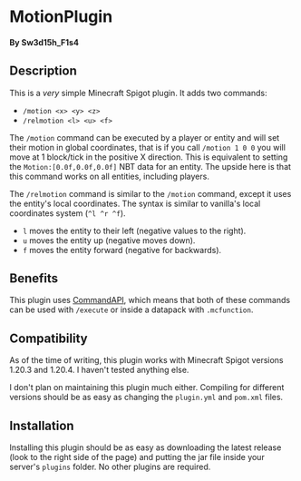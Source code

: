 # MotionPlugin
#### By Sw3d15h_F1s4

## Description

This is a *very* simple Minecraft Spigot plugin. It adds two commands:
 - `/motion <x> <y> <z>`
 - `/relmotion <l> <u> <f>`

The `/motion` command can be executed by a player or entity and will set their motion in global coordinates, that is if you call `/motion 1 0 0` you will move at 1 block/tick in the positive X direction.
This is equivalent to setting the `Motion:[0.0f,0.0f,0.0f]` NBT data for an entity. The upside here is that this command works on all entities, including players.

The `/relmotion` command is similar to the `/motion` command, except it uses the entity's local coordinates. The syntax is similar to vanilla's local coordinates system (`^l ^r ^f`).
 - `l` moves the entity to their left (negative values to the right).
 - `u` moves the entity up (negative moves down).
 - `f` moves the entity forward (negative for backwards).

## Benefits

This plugin uses [CommandAPI](https://github.com/JorelAli/CommandAPI), which means that both of these commands can be used with `/execute` or inside a datapack with `.mcfunction`.


## Compatibility

As of the time of writing, this plugin works with Minecraft Spigot versions 1.20.3 and 1.20.4. I haven't tested anything else.

I don't plan on maintaining this plugin much either. Compiling for different versions should be as easy as changing the `plugin.yml` and `pom.xml` files.

## Installation

Installing this plugin should be as easy as downloading the latest release (look to the right side of the page) and putting the jar file inside your server's `plugins` folder. No other plugins are required.
